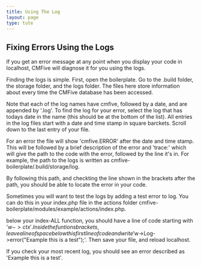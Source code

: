 ```yaml
---
title: Using The Log
layout: page
type: tute
---
```


## Fixing Errors Using the Logs

If you get an error message at any point when you display your code in localhost, CMFive will diagnose it for you using the logs.

Finding the logs is simple. First, open the boilerplate. Go to the .build folder, the storage folder, and the logs folder. The files here store information about every time the CMFive database has been accessed.

Note that each of the log names have cmfive, followed by a date, and are appended by '.log'. To find the log for your error, select the log that has todays date in the name (this should be at the bottom of the list). All entries in the log files start with a date and time stamp in square barckets. Scroll down to the last entry of your file.

For an error the file will show 'cmfive.ERROR' after the date and time stamp. This will be followed by a brief description of the error and 'trace:' which will give the path to the code with the error, followed by the line it's in. For example, the path to the logs is written as cmfive-boilerplate/.build/storage/log.

By following this path, and checkting the line shown in the brackets after the path, you should be able to locate the error in your code.

Sometimes you will want to test the logs by adding a test error to log. You can do this in your index.php file in the actions folder cmfive-boilerplate/modules/example/actions/index.php. 

below your index-ALL function, you should have a line of code starting with '$w->ctx'. Inside the funtions brackets, leave a line of space below this first line of code and write '$w->Log->error("Example this is a test");'. Then save your file, and reload localhost.

If you check your most recent log, you should see an error described as 'Example this is a test'.